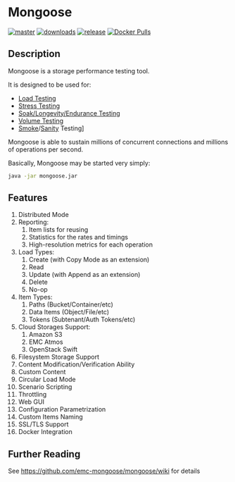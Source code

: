 # Mongoose

[![master](https://img.shields.io/travis/emc-mongoose/mongoose/master.svg)](https://travis-ci.org/emcmongoose/mongoose)
[![downloads](https://img.shields.io/github/downloads/emc-mongoose/mongoose/total.svg)](https://github.com/emc-mongoose/mongoose/releases)
[![release](https://img.shields.io/github/release/emc-mongoose/mongoose.svg)]()
[![Docker Pulls](https://img.shields.io/docker/pulls/emcmongoose/mongoose.svg)](https://hub.docker.com/r/emcmongoose/mongoose/)

## Description

Mongoose is a storage performance testing tool.

It is designed to be used for:
* [Load Testing](https://en.wikipedia.org/wiki/Load_testing)
* [Stress Testing](https://en.wikipedia.org/wiki/Stress_testing)
* [Soak/Longevity/Endurance Testing](https://en.wikipedia.org/wiki/Soak_testing)
* [Volume Testing](https://en.wikipedia.org/wiki/Volume_testing)
* [Smoke](https://en.wikipedia.org/wiki/Smoke_testing_(software))/[Sanity](https://en.wikipedia.org/wiki/Sanity_check) Testing]

Mongoose is able to sustain millions of concurrent connections and
millions of operations per second.

Basically, Mongoose may be started very simply:
```bash
java -jar mongoose.jar
```

## Features
1. Distributed Mode
2. Reporting:
    1. Item lists for reusing
    2. Statistics for the rates and timings
    3. High-resolution metrics for each operation
3. Load Types:
    1. Create (with Copy Mode as an extension)
    2. Read
    3. Update (with Append as an extension)
    4. Delete
    5. No-op
4. Item Types:
    1. Paths (Bucket/Container/etc)
    2. Data Items (Object/File/etc)
    3. Tokens (Subtenant/Auth Tokens/etc)
5. Cloud Storages Support:
    1. Amazon S3
    2. EMC Atmos
    3. OpenStack Swift
4. Filesystem Storage Support
5. Content Modification/Verification Ability
6. Custom Content
7. Circular Load Mode
8. Scenario Scripting
9. Throttling
10. Web GUI
11. Configuration Parametrization
12. Custom Items Naming
13. SSL/TLS Support
14. Docker Integration

## Further Reading
See <https://github.com/emc-mongoose/mongoose/wiki> for details
